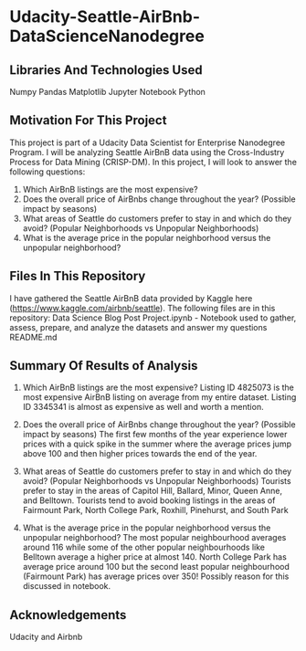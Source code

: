 # Udacity-Seattle-AirBnb-DataScienceNanodegree
## Libraries And Technologies Used
Numpy
Pandas
Matplotlib
Jupyter Notebook
Python

## Motivation For This Project
This project is part of a Udacity Data Scientist for Enterprise Nanodegree Program. I will be analyzing Seattle AirBnB data using the Cross-Industry Process for Data Mining (CRISP-DM). 
In this project, I will look to answer the following questions:

1. Which AirBnB listings are the most expensive?
2. Does the overall price of AirBnbs change throughout the year? (Possible impact by seasons)
3. What areas of Seattle do customers prefer to stay in and which do they avoid? (Popular Neighborhoods vs Unpopular Neighborhoods)
4. What is the average price in the popular neighborhood versus the unpopular neighborhood?

## Files In This Repository
I have gathered the Seattle AirBnB data provided by Kaggle here (https://www.kaggle.com/airbnb/seattle). 
The following files are in this repository: 
Data Science Blog Post Project.ipynb - Notebook used to gather, assess, prepare, and analyze the datasets and answer my questions
README.md

## Summary Of Results of Analysis
1. Which AirBnB listings are the most expensive?
Listing ID 4825073 is the most expensive AirBnB listing on average from my entire dataset. Listing ID 3345341 is almost as expensive as well and worth a mention.

2. Does the overall price of AirBnbs change throughout the year? (Possible impact by seasons)
The first few months of the year experience lower prices with a quick spike in the summer where the average prices jump above 100 and then higher prices towards the end of the year. 

3. What areas of Seattle do customers prefer to stay in and which do they avoid? (Popular Neighborhoods vs Unpopular Neighborhoods)
Tourists prefer to stay in the areas of Capitol Hill, Ballard, Minor, Queen Anne, and Belltown.
Tourists tend to avoid booking listings in the areas of Fairmount Park, North College Park, Roxhill, Pinehurst, and South Park

4. What is the average price in the popular neighborhood versus the unpopular neighborhood?
The  most popular neighbourhood averages around 116 while some of the other popular neighbourhoods like Belltown average a higher price at almost 140.
North College Park has average price around 100 but the second least popular neighbourhood (Fairmount Park) has average prices over 350! Possibly reason for this discussed in notebook.

## Acknowledgements
Udacity and Airbnb